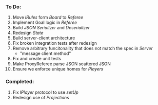 ### To Do:

1. Move *IRules* form *Board* to *Referee*
2. Implement Goal logic in *Referee*
3. Build *JSON Serializer* and *Deserializer*
4. Redesign *State*
5. Build server-client architecture 
6. Fix broken integration tests after redesign
7. Remove arbitrary funcitonality that does not match the spec in *Server*
   * "message client method"
8. Fix and create unit tests
9. Make ProxyReferee parse JSON scattered JSON
10. Ensure we enforce unique homes for *Players*

### Completed:
1. Fix *IPlayer* protocol to use *setUp*
2. Redesign use of *Projections*